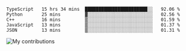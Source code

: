 <!--START_SECTION:waka-->
```text
TypeScript   15 hrs 34 mins  ███████████████████████░░   92.06 % 
Python       25 mins         ▓░░░░░░░░░░░░░░░░░░░░░░░░   02.56 % 
C++          16 mins         ▒░░░░░░░░░░░░░░░░░░░░░░░░   01.59 % 
JavaScript   13 mins         ▒░░░░░░░░░░░░░░░░░░░░░░░░   01.37 % 
JSON         13 mins         ▒░░░░░░░░░░░░░░░░░░░░░░░░   01.31 % 
```
<!--END_SECTION:waka-->
<img src="https://github-readme-streak-stats.herokuapp.com/?user=pahas&theme=white" alt="My contributions" />
